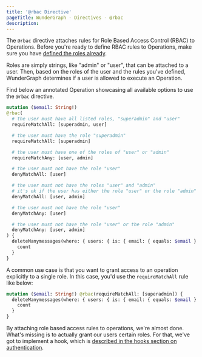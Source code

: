 ```yaml
---
title: '@rbac Directive'
pageTitle: WunderGraph - Directives - @rbac
description:
---
```


The `@rbac` directive attaches rules for Role Based Access Control (RBAC) to Operations.
Before you're ready to define RBAC rules to Operations, make sure you have [defined the roles already](/docs/wundergraph-config-ts-reference/configure-authorization).

Roles are simply strings, like "admin" or "user", that can be attached to a user.
Then, based on the roles of the user and the rules you've defined,
WunderGraph determines if a user is allowed to execute an Operation.

Find below an annotated Operation showcasing all available options to use the `@rbac` directive.

```graphql
mutation ($email: String!)
@rbac(
  # the user must have all listed roles, "superadmin" and "user"
  requireMatchAll: [superadmin, user]

  # the user must have the role "superadmin"
  requireMatchAll: [superadmin]

  # the user must have one of the roles of "user" or "admin"
  requireMatchAny: [user, admin]

  # the user must not have the role "user"
  denyMatchAll: [user]

  # the user must not have the roles "user" and "admin"
  # it's ok if the user has either the role "user" or the role "admin"
  denyMatchAll: [user, admin]

  # the user must not have the role "user"
  denyMatchAny: [user]

  # the user must not have the role "user" or the role "admin"
  denyMatchAny: [user, admin]
) {
  deleteManymessages(where: { users: { is: { email: { equals: $email } } } }) {
    count
  }
}
```

A common use case is that you want to grant access to an operation explicitly to a single role.
In this case, you'd use the `requireMatchAll` rule like below:

```graphql
mutation ($email: String!) @rbac(requireMatchAll: [superadmin]) {
  deleteManymessages(where: { users: { is: { email: { equals: $email } } } }) {
    count
  }
}
```

By attaching role based access rules to operations,
we're almost done.
What's missing is to actually grant our users certain roles.
For that, we've got to implement a hook, which is [described in the hooks section on authentication](/docs/wundergraph-server-ts-reference/post-authentication-hook).
